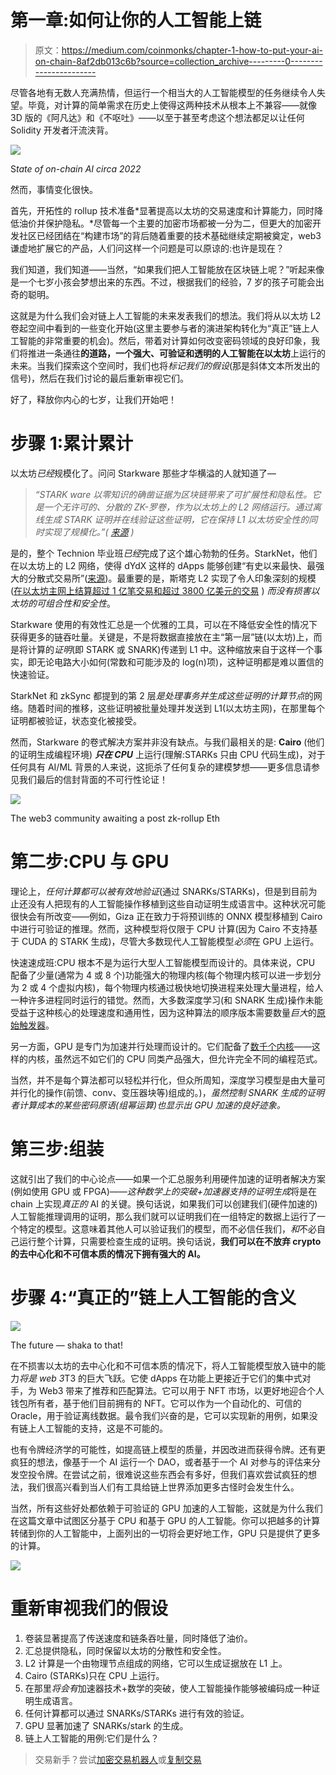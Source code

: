 # 第一章:如何让你的人工智能上链

> 原文：<https://medium.com/coinmonks/chapter-1-how-to-put-your-ai-on-chain-8af2db013c6b?source=collection_archive---------0----------------------->

尽管各地有无数人充满热情，但运行一个相当大的人工智能模型的任务继续令人失望。毕竟，对计算的简单需求在历史上使得这两种技术从根本上不兼容——就像 3D 版的《阿凡达》和《不呕吐》——以至于甚至考虑这个想法都足以让任何 Solidity 开发者汗流浃背。

![](img/7b7bf4615a6c575afee6e0ad0e202617.png)

S*tate of on-chain AI circa 2022*

然而，事情变化很快。

首先，开拓性的 rollup 技术准备*显著提高以太坊的交易速度和计算能力，同时降低油价并保护隐私。*尽管每一个主要的加密市场都被一分为二，但更大的加密开发社区已经团结在“构建市场”的背后随着重要的技术基础继续定期被奠定，web3 谦虚地扩展它的产品，人们问这样一个问题是可以原谅的:也许是现在？

我们知道，我们知道——当然，“如果我们把人工智能放在区块链上呢？”听起来像是一个七岁小孩会梦想出来的东西。不过，根据我们的经验，7 岁的孩子可能会出奇的聪明。

这就是为什么我们会对链上人工智能的未来发表我们的想法。我们将从以太坊 L2 卷起空间中看到的一些变化开始(这里主要参与者的演进架构转化为“真正”链上人工智能的非常重要的机会)。然后，带着对计算如何改变密码领域的良好印象，我们将推进一条通往**的道路，一个强大、可验证和透明的人工智能在以太坊**上运行的未来。当我们探索这个空间时，我们也将*标记我们的假设*(那是斜体文本所发出的信号)，然后在我们讨论的最后重新审视它们。

好了，释放你内心的七岁，让我们开始吧！

# 步骤 1:累计累计

以太坊*已经*规模化了。问问 Starkware 那些才华横溢的人就知道了—

> *“STARK ware 以零知识的确凿证据为区块链带来了可扩展性和隐私性。它是一个无许可的、分散的 ZK-罗卷，作为以太坊上的 L2 网络运行。通过离线生成 STARK 证明并在线验证这些证明，它在保持 L1 以太坊安全性的同时实现了规模化。”(* [*来源*](https://www.sequoiacap.com/companies/starkware/) *)*

是的，整个 Technion 毕业班*已经*完成了这个雄心勃勃的任务。StarkNet，他们在以太坊上的 L2 网络，使得 dYdX 这样的 dApps 能够创建“有史以来最快、最强大的分散式交易所”([来源](https://dydx.exchange/))。最重要的是，斯塔克 L2 实现了令人印象深刻的规模([在以太坊主网上结算超过 1 亿笔交易和超过 3800 亿美元的交易](https://starkware.co/starknet/) ) *而没有损害以太坊的可组合性和安全性*。

Starkware 使用的有效性汇总是一个优雅的工具，可以在不降低安全性的情况下获得更多的链吞吐量。关键是，不是将数据直接放在主“第一层”链(以太坊)上，而是将计算的*证明*(即 STARK 或 SNARK)传递到 L1 中。这种缩放来自于这样一个事实，即无论电路大小如何(常数和可能涉及的 log(n)项)，这种证明都是难以置信的快速验证。

StarkNet 和 zkSync 都提到的第 2 层*是处理事务并生成这些证明的计算节点*的网络。随着时间的推移，这些证明被批量处理并发送到 L1(以太坊主网)，在那里每个证明都被验证，状态变化被接受。

然而，Starkware 的卷式解决方案并非没有缺点。与我们最相关的是: **Cairo** (他们的证明生成编程环境) ***只在 CPU*** 上运行(理解:STARKs 只由 CPU 代码生成)，对于任何具有 AI/ML 背景的人来说，这扼杀了任何复杂的建模梦想——更多信息请参见我们最后的信封背面的不可行性论证！

![](img/d4034fdb6c09978833f7ef925cc0075b.png)

The web3 community awaiting a post zk-rollup Eth

# 第二步:CPU 与 GPU

理论上，*任何计算都可以被有效地验证*(通过 SNARKs/STARKs)，但是到目前为止还没有人把现有的人工智能操作移植到这些自动证明生成语言中。这种状况可能很快会有所改变——例如，Giza 正在致力于将预训练的 ONNX 模型移植到 Cairo 中进行可验证的推理。然而，这种模型将仅限于 CPU 计算(因为 Cairo 不支持基于 CUDA 的 STARK 生成)，尽管大多数现代人工智能模型*必须*在 GPU 上运行。

快速速成班:CPU 根本不是为运行大型人工智能模型而设计的。具体来说，CPU 配备了少量(通常为 4 或 8 个)功能强大的物理内核(每个物理内核可以进一步划分为 2 或 4 个虚拟内核)，每个物理内核通过极快地切换进程来处理大量进程，给人一种许多进程同时运行的错觉。然而，大多数深度学习(和 SNARK 生成)操作未能受益于这种核心的处理速度和通用性，因为这种算法的顺序版本需要数量*巨大*的[原始触发器](https://github.com/albanie/convnet-burden)。

另一方面，GPU 是专门为加速并行处理而设计的。它们配备了[数千个内核](https://www.itcreations.com/nvidia-gpu/nvidia-tesla-p100-12gb-gpu)——这样的内核，虽然远不如它们的 CPU 同类产品强大，但允许完全不同的编程范式。

当然，并不是每个算法都可以轻松并行化，但众所周知，深度学习模型是由大量可并行化的操作(前馈、conv、变压器块等)组成的。)，*虽然控制 SNARK 生成的证明者计算成本的某些密码原语(组幂运算)也显示出 GPU 加速的良好迹象。*

# 第三步:组装

这就引出了我们的中心论点——如果一个汇总服务利用硬件加速的证明者解决方案(例如使用 GPU 或 FPGA)——*这种数学上的突破+加速器支持的证明生成*将是在 chain 上实现*真正的* AI 的关键。换句话说，如果我们可以创建我们(硬件加速的)人工智能推理调用的证明，那么我们就可以证明我们在一组特定的数据上运行了一个特定的模型。这意味着其他人可以验证我们的模型，而不必信任我们，*和*不必自己运行整个计算，只需要检查生成的证明。换句话说，**我们可以在不放弃 crypto 的去中心化和不可信本质的情况下拥有强大的 AI。**

# 步骤 4:“真正的”链上人工智能的含义

![](img/a32418695e47f71dbdcae503b24f6778.png)

The future — shaka to that!

在不损害以太坊的去中心化和不可信本质的情况下，将人工智能模型放入链中的能力*将是 web 3*T3 的巨大飞跃。它使 dApps 在功能上更接近于它们的集中式对手，为 Web3 带来了推荐和匹配算法。它可以用于 NFT 市场，以更好地迎合个人钱包所有者，基于他们目前拥有的 NFT。它可以作为一个自动化的、可信的 Oracle，用于验证离线数据。最令我们兴奋的是，它可以实现新的用例，如果没有链上人工智能的支持，这是不可能的。

也有令牌经济学的可能性，如提高链上模型的质量，并因改进而获得令牌。还有更疯狂的想法，像基于一个 AI 运行一个 DAO，或者基于一个 AI 对参与的评估来分发空投令牌。在尝试之前，很难说这些东西会有多好，但我们喜欢尝试疯狂的想法，我们很高兴看到当人们有工具给链上世界添加更多古怪时会发生什么。

当然，所有这些好处都依赖于可验证的 GPU 加速的人工智能，这就是为什么我们在这篇文章中试图区分基于 CPU 和基于 GPU 的人工智能。你可以把越多的计算转储到你的人工智能中，上面列出的一切将会更好地工作，GPU 只是提供了更多的计算。

![](img/22f294f7ef61d3834bbb70f315d39ceb.png)

# 重新审视我们的假设

1.  卷装显著提高了传送速度和链条吞吐量，同时降低了油价。
2.  汇总提供隐私，同时保留以太坊的分散性和安全性。
3.  L2 计算是一个由物理节点组成的网络，它可以生成证据放在 L1 上。
4.  Cairo (STARKs)只在 CPU 上运行。
5.  在那里*将会有*加速器技术+数学的突破，使人工智能操作能够被编码成一种证明生成语言。
6.  任何计算都可以通过 SNARKs/STARKs 进行有效的验证。
7.  GPU 显著加速了 SNARKs/stark 的生成。
8.  链上人工智能的用例:它们是什么？

> 交易新手？尝试[加密交易机器人](/coinmonks/crypto-trading-bot-c2ffce8acb2a)或[复制交易](/coinmonks/top-10-crypto-copy-trading-platforms-for-beginners-d0c37c7d698c)